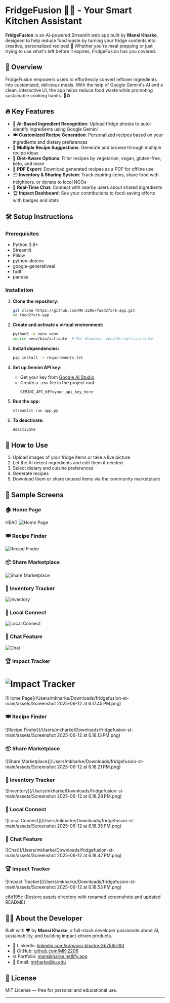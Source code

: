 # FridgeFusion 🍳🥗 - Your Smart Kitchen Assistant

**FridgeFusion** is an AI-powered Streamlit web app built by **Mansi Kharke**, designed to help reduce food waste by turning your fridge contents into creative, personalized recipes! 🚀 Whether you're meal prepping or just trying to use what's left before it expires, FridgeFusion has you covered.

## 🌟 Overview

FridgeFusion empowers users to effortlessly convert leftover ingredients into customized, delicious meals. With the help of Google Gemini's AI and a clean, interactive UI, the app helps reduce food waste while promoting sustainable cooking habits. 🌿♻️

## 🔥 Key Features

- 📸 **AI-Based Ingredient Recognition**: Upload fridge photos to auto-identify ingredients using Google Gemini
- 🍽️ **Customized Recipe Generation**: Personalized recipes based on your ingredients and dietary preferences
- 🍱 **Multiple Recipe Suggestions**: Generate and browse through multiple recipe ideas
- 🥗 **Diet-Aware Options**: Filter recipes by vegetarian, vegan, gluten-free, keto, and more
- 📄 **PDF Export**: Download generated recipes as a PDF for offline use
- 📦 **Inventory & Sharing System**: Track expiring items, share food with neighbors, or donate to local NGOs
- 💬 **Real-Time Chat**: Connect with nearby users about shared ingredients
- 🏆 **Impact Dashboard**: See your contributions to food-saving efforts with badges and stats

## 🛠️ Setup Instructions

### Prerequisites

- Python 3.8+
- Streamlit
- Pillow
- python-dotenv
- google-generativeai
- fpdf
- pandas

### Installation

1. **Clone the repository:**
    ```bash
    git clone https://github.com/MK-2206/food2fork-app.git
    cd food2fork-app
    ```

2. **Create and activate a virtual environment:**
    ```bash
    python3 -m venv venv
    source venv/bin/activate  # For Windows: venv\Scripts\activate
    ```

3. **Install dependencies:**
    ```bash
    pip install -r requirements.txt
    ```

4. **Set up Gemini API key:**
    - Get your key from [Google AI Studio](https://aistudio.google.com/app/apikey)
    - Create a `.env` file in the project root:
      ```env
      GEMINI_API_KEY=your_api_key_here
      ```

5. **Run the app:**
    ```bash
    streamlit run app.py
    ```

6. **To deactivate:**
    ```bash
    deactivate
    ```

## 🚀 How to Use

1. Upload images of your fridge items or take a live picture
2. Let the AI detect ingredients and edit them if needed
3. Select dietary and cuisine preferences
4. Generate recipes
5. Download them or share unused items via the community marketplace




## 📸 Sample Screens

### 🏠 Home Page
 HEAD
![Home Page](assets/Screenshot%202025-06-12%20at%206.17.45PM.png)

### 🍽️ Recipe Finder
![Recipe Finder](assets/Screenshot%202025-06-12%20at%206.18.13PM.png)

### 📦 Share Marketplace
![Share Marketplace](assets/Screenshot%202025-06-12%20at%206.18.21PM.png)

### 🛒 Inventory Tracker
![Inventory](assets/Screenshot%202025-06-12%20at%206.18.28PM.png)

### 👥 Local Connect
![Local Connect](assets/Screenshot%202025-06-12%20at%206.18.35PM.png)

### 💬 Chat Feature
![Chat](assets/Screenshot%202025-06-12%20at%206.18.47PM.png)

### 🏆 Impact Tracker
![Impact Tracker](assets/Screenshot%202025-06-12%20at%206.19.09PM.png)
=======
![Home Page](/Users/mkharke/Downloads/fridgefusion-st-main/assets/Screenshot 2025-06-12 at 6.17.45 PM.png)

### 🍽️ Recipe Finder
![Recipe Finder](/Users/mkharke/Downloads/fridgefusion-st-main/assets/Screenshot 2025-06-12 at 6.18.13 PM.png)

### 📦 Share Marketplace
![Share Marketplace](/Users/mkharke/Downloads/fridgefusion-st-main/assets/Screenshot 2025-06-12 at 6.18.21 PM.png)

### 🛒 Inventory Tracker
![Inventory](/Users/mkharke/Downloads/fridgefusion-st-main/assets/Screenshot 2025-06-12 at 6.18.28 PM.png)

### 👥 Local Connect
![Local Connect](/Users/mkharke/Downloads/fridgefusion-st-main/assets/Screenshot 2025-06-12 at 6.18.35 PM.png)

### 💬 Chat Feature
![Chat](/Users/mkharke/Downloads/fridgefusion-st-main/assets/Screenshot 2025-06-12 at 6.18.47 PM.png)

### 🏆 Impact Tracker
![Impact Tracker](/Users/mkharke/Downloads/fridgefusion-st-main/assets/Screenshot 2025-06-12 at 6.18.53 PM.png)

c6d195c (Restore assets directory with renamed screenshots and updated README)


## 🙋‍♀️ About the Developer

Built with ❤️ by **Mansi Kharke**, a full-stack developer passionate about AI, sustainability, and building impact-driven products.

- 💼 LinkedIn: [linkedin.com/in/mansi-kharke-3b7565183](https://www.linkedin.com/in/mansi-kharke-3b7565183)
- 🐙 GitHub: [github.com/MK-2206](https://github.com/MK-2206)
- 🌐 Portfolio: [mansikharke.netlify.app](https://mansikharke.netlify.app)
- 📧 Email: [mkharke@iu.edu](mailto:mansikh.work@gmail.com)

## 📜 License

MIT License — free for personal and educational use.

---

